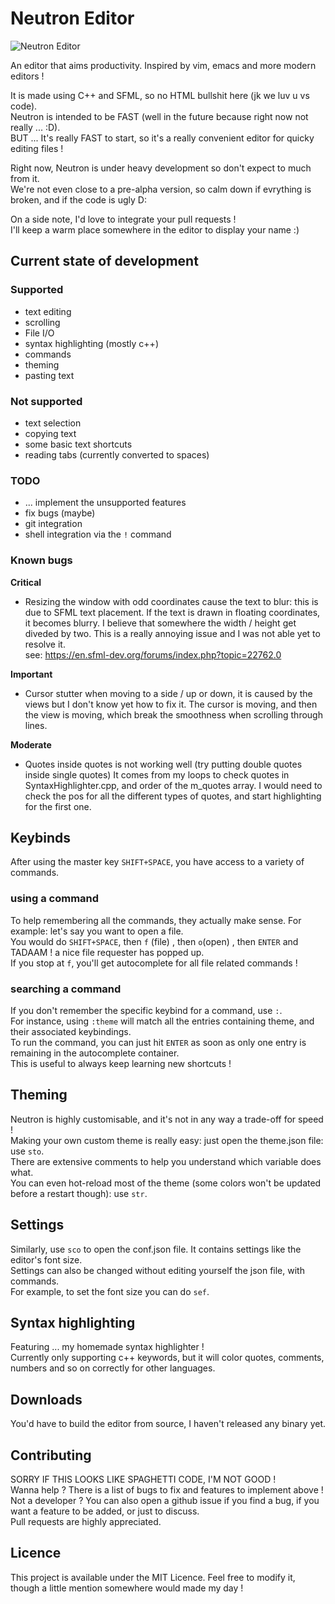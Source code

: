 # Neutron Editor

![Neutron Editor](https://i.imgur.com/u2d4WJG.png)

An editor that aims productivity.
Inspired by vim, emacs and more modern editors !

It is made using C++ and SFML, so no HTML bullshit here (jk we luv u vs code).  
Neutron is intended to be FAST (well in the future because right now not really ... :D).  
BUT ... It's really FAST to start, so it's a really convenient editor for quicky editing files !

Right now, Neutron is under heavy development so don't expect to much from it.  
We're not even close to a pre-alpha version, so calm down if evrything is broken, and if the code is ugly D:

On a side note, I'd love to integrate your pull requests !  
I'll keep a warm place somewhere in the editor to display your name :)

## Current state of development

### Supported
	
- text editing
- scrolling
- File I/O
- syntax highlighting (mostly c++)
- commands
- theming
- pasting text

### Not supported

- text selection
- copying text
- some basic text shortcuts
- reading tabs (currently converted to spaces)

### TODO
	
- ... implement the unsupported features
- fix bugs (maybe)
- git integration
- shell integration via the `!` command

### Known bugs	

**Critical**

- Resizing the window with odd coordinates cause the text to blur: this is due to SFML text placement.
If the text is drawn in floating coordinates, it becomes blurry. I believe that somewhere the width / height get diveded by two.
This is a really annoying issue and I was not able yet to resolve it.  
see: https://en.sfml-dev.org/forums/index.php?topic=22762.0

**Important**

- Cursor stutter when moving to a side / up or down, it is caused by the views but I don't know yet how to fix it.
The cursor is moving, and then the view is moving, which break the smoothness when scrolling through lines.

**Moderate**

- Quotes inside quotes is not working well (try putting double quotes inside single quotes)
It comes from my loops to check quotes in SyntaxHighlighter.cpp, and order of the m_quotes array.
I would need to check the pos for all the different types of quotes, and start highlighting for the first one.

## Keybinds

After using the master key `SHIFT+SPACE`, you have access to a variety of commands.

### using a command

To help remembering all the commands, they actually make sense.
For example: let's say you want to open a file.  
You would do `SHIFT+SPACE`, then `f` (file) , then `o`(open) , then `ENTER` and TADAAM ! a nice file requester has popped up.  
If you stop at `f`, you'll get autocomplete for all file related commands !

### searching a command

If you don't remember the specific keybind for a command, use `:`.  
For instance, using `:theme` will match all the entries containing theme, and their associated keybindings.  
To run the command, you can just hit `ENTER` as soon as only one entry is remaining in the autocomplete container.  
This is useful to always keep learning new shortcuts !

## Theming

Neutron is highly customisable, and it's not in any way a trade-off for speed !  
Making your own custom theme is really easy: just open the theme.json file: use `sto`.  
There are extensive comments to help you understand which variable does what.  
You can even hot-reload most of the theme (some colors won't be updated before a restart though): use `str`.

## Settings

Similarly, use `sco` to open the conf.json file. It contains settings like the editor's font size.  
Settings can also be changed without editing yourself the json file, with commands.  
For example, to set the font size you can do `sef`.

## Syntax highlighting

Featuring ... my homemade syntax highlighter !  
Currently only supporting c++ keywords, but it will color quotes, comments, numbers and so on correctly for other languages.

## Downloads

You'd have to build the editor from source, I haven't released any binary yet.

## Contributing

SORRY IF THIS LOOKS LIKE SPAGHETTI CODE, I'M NOT GOOD !  
Wanna help ? There is a list of bugs to fix and features to implement above !  
Not a developer ? You can also open a github issue if you find a bug, if you want a feature to be added, or just to discuss.  
Pull requests are highly appreciated.

## Licence

This project is available under the MIT Licence. Feel free to modify it, though a little mention somewhere would made my day !
